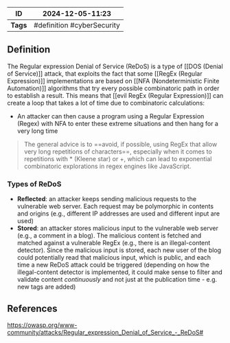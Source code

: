 | ID       | 2024-12-05-11:23           |
| -------- | -------------------------- |
| **Tags** | #definition #cyberSecurity |
## Definition
The Regular expression Denial of Service (ReDoS) is a type of [[DOS (Denial of Service)]] attack, that exploits the fact that some [[RegEx (Regular Expression)]] implementations are based on [[NFA (Nondeterministic Finite Automation)]] algorithms that try every possible combinatoric path in order to establish a result. This means that [[evil RegEx (Regular Expression)]] can create a loop that takes a lot of time due to combinatoric calculations:
- An attacker can then cause a program using a Regular Expression (Regex) with NFA to enter these extreme situations and then hang for a very long time

> The general advice is to ==avoid, if possible, using RegEx that allow very long repetitions of characters==, especially when it comes to repetitions with * (Kleene star) or +, which can lead to exponential combinatoric explorations in regex engines like JavaScript.

### Types of ReDoS
- **Reflected**: an attacker keeps sending malicious requests to the vulnerable web server. Each request may be polymorphic in contents and origins (e.g., different IP addresses are used and different input are used)
- **Stored**: an attacker stores malicious input to the vulnerable web server (e.g., a comment in a blog). The malicious content is fetched and matched against a vulnerable RegEx (e.g., there is an illegal-content detector). Since the malicious input is stored, each new user of the blog could potentially read that malicious input, which is public, and each time a new ReDoS attack could be triggered (depending on how the illegal-content detector is implemented, it could make sense to filter and validate content *continuously* and not just at the publication time - e.g. new tags are added)
## References
https://owasp.org/www-community/attacks/Regular_expression_Denial_of_Service_-_ReDoS#